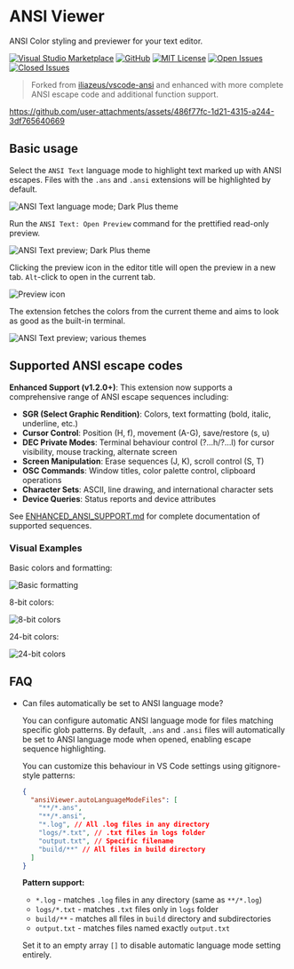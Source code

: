 # ANSI Viewer

ANSI Color styling and previewer for your text editor.

[![Visual Studio Marketplace](https://flat.badgen.net/vs-marketplace/i/HNRobert.ansi-viewer?icon=visualstudio)](https://marketplace.visualstudio.com/items?itemName=HNRobert.ansi-viewer)
[![GitHub](https://flat.badgen.net/github/release/HNRobert/ansi-viewer?icon=github)](https://github.com/HNRobert/ansi-viewer)
[![MIT License](https://flat.badgen.net/badge/license/MIT/blue)](LICENSE)
[![Open Issues](https://flat.badgen.net/github/open-issues/HNRobert/ansi-viewer?icon=github)](https://github.com/HNRobert/ansi-viewer/issues)
[![Closed Issues](https://flat.badgen.net/github/closed-issues/HNRobert/ansi-viewer?icon=github)](https://github.com/HNRobert/ansi-viewer/issues?q=is%3Aissue+is%3Aclosed)

> Forked from [iliazeus/vscode-ansi](https://github.com/iliazeus/vscode-ansi) and enhanced with more complete ANSI escape code and additional function support.

<https://github.com/user-attachments/assets/486f77fc-1d21-4315-a244-3df765640669>

## Basic usage

Select the `ANSI Text` language mode to highlight text marked up with ANSI escapes. Files with the `.ans` and `.ansi` extensions will be highlighted by default.

![ANSI Text language mode; Dark Plus theme](images/screenshot-editor-darkPlus.png)

Run the `ANSI Text: Open Preview` command for the prettified read-only preview.

![ANSI Text preview; Dark Plus theme](images/screenshot-preview-darkPlus.png)

Clicking the preview icon in the editor title will open the preview in a new tab. `Alt`-click to open in the current tab.

![Preview icon](images/screenshot-editorTitleButton-darkPlus.png)

The extension fetches the colors from the current theme and aims to look as good as the built-in terminal.

![ANSI Text preview; various themes](images/screenshot-themes.gif)

## Supported ANSI escape codes

**Enhanced Support (v1.2.0+)**: This extension now supports a comprehensive range of ANSI escape sequences including:

- **SGR (Select Graphic Rendition)**: Colors, text formatting (bold, italic, underline, etc.)
- **Cursor Control**: Position (H, f), movement (A-G), save/restore (s, u)
- **DEC Private Modes**: Terminal behaviour control (?...h/?...l) for cursor visibility, mouse tracking, alternate screen
- **Screen Manipulation**: Erase sequences (J, K), scroll control (S, T)
- **OSC Commands**: Window titles, color palette control, clipboard operations
- **Character Sets**: ASCII, line drawing, and international character sets
- **Device Queries**: Status reports and device attributes

See [ENHANCED_ANSI_SUPPORT.md](ENHANCED_ANSI_SUPPORT.md) for complete documentation of supported sequences.

### Visual Examples

Basic colors and formatting:

![Basic formatting](images/screenshot-basic-darkPlus.png)

8-bit colors:

![8-bit colors](images/screenshot-8bitColor-darkPlus.png)

24-bit colors:

![24-bit colors](images/screenshot-24bitColor-darkPlus.png)

## FAQ

- Can files automatically be set to ANSI language mode?

  You can configure automatic ANSI language mode for files matching specific glob patterns. By default, `.ans` and `.ansi` files will automatically be set to ANSI language mode when opened, enabling escape sequence highlighting.

  You can customize this behaviour in VS Code settings using gitignore-style patterns:

  ```json
  {
    "ansiViewer.autoLanguageModeFiles": [
      "**/*.ans",
      "**/*.ansi",
      "*.log", // All .log files in any directory
      "logs/*.txt", // .txt files in logs folder
      "output.txt", // Specific filename
      "build/**" // All files in build directory
    ]
  }
  ```

  **Pattern support:**
  - `*.log` - matches `.log` files in any directory (same as `**/*.log`)
  - `logs/*.txt` - matches `.txt` files only in `logs` folder
  - `build/**` - matches all files in `build` directory and subdirectories
  - `output.txt` - matches files named exactly `output.txt`

  Set it to an empty array `[]` to disable automatic language mode setting entirely.
